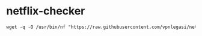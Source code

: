 # netflix-checker

```html
wget -q -O /usr/bin/nf "https://raw.githubusercontent.com/vpnlegasi/netflix-checker/main/nf.sh && chmod +x /usr/bin/nf
```
